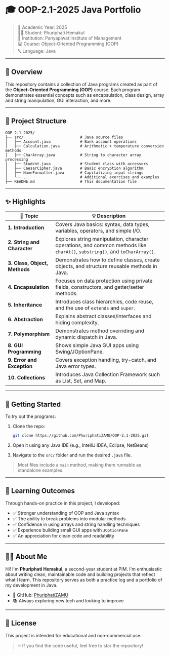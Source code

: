 # 🎓 OOP-2.1-2025 Java Portfolio

> 📅 Academic Year: 2025\
> 👨‍🎓 Student: Phuriphati Hemakul\
> 🏫 Institution: Panyapiwat Institute of Management\
> 💻 Course: Object-Oriented Programming (OOP)\
> 🔤 Language: Java

---

## 📖 Overview

This repository contains a collection of Java programs created as part of the **Object-Oriented Programming (OOP)** course. Each program demonstrates essential concepts such as encapsulation, class design, array and string manipulation, GUI interaction, and more.

---

## 📂 Project Structure

```
OOP-2.1-2025/
├── src/                         # Java source files
│   ├── Account.java             # Bank account operations
│   ├── Calculation.java         # Arithmetic + temperature conversion methods
│   ├── CharArray.java           # String to character array processing
│   ├── Student.java             # Student class with accessors
│   ├── CaesarCipher.java        # Basic encryption algorithm
│   ├── NameFormatter.java       # Capitalizing input strings
│   └── ...                      # Additional exercises and examples
├── README.md                    # This documentation file
```

---

## ✨ Highlights

| 🔢 **Topic**                  | 💡 **Description**                                                                                                          |
| ----------------------------- | --------------------------------------------------------------------------------------------------------------------------- |
| **1. Introduction**           | Covers Java basics: syntax, data types, variables, operators, and simple I/O.                                               |
| **2. String and Character**   | Explores string manipulation, character operations, and common methods like `charAt()`, `substring()`, and `toCharArray()`. |
| **3. Class, Object, Methods** | Demonstrates how to define classes, create objects, and structure reusable methods in Java.                                 |
| **4. Encapsulation**          | Focuses on data protection using private fields, constructors, and getter/setter methods.                                   |
| **5. Inheritance**            | Introduces class hierarchies, code reuse, and the use of `extends` and `super`.                                             |
| **6. Abstraction**            | Explains abstract classes/interfaces and hiding complexity.                                                                 |
| **7. Polymorphism**           | Demonstrates method overriding and dynamic dispatch in Java.                                                                |
| **8. GUI Programming**        | Shows simple Java GUI apps using Swing/JOptionPane.                                                                         |
| **9. Error and Exception**    | Covers exception handling, try-catch, and Java error types.                                                                 |
| **10. Collections**           | Introduces Java Collection Framework such as List, Set, and Map.                                                            |

---

## 🚀 Getting Started

To try out the programs:

1. Clone the repo:
   ```bash
   git clone https://github.com/PhuriphatiZAMU/OOP-2.1-2025.git
   ```

2. Open it using any Java IDE (e.g., IntelliJ IDEA, Eclipse, NetBeans)

3. Navigate to the `src/` folder and run the desired `.java` file.

> Most files include a `main` method, making them runnable as standalone examples.

---

## 🎯 Learning Outcomes

Through hands-on practice in this project, I developed:

- ✅ Stronger understanding of OOP and Java syntax  
- ✅ The ability to break problems into modular methods  
- ✅ Confidence in using arrays and string handling techniques  
- ✅ Experience building small GUI apps with `JOptionPane`  
- ✅ An appreciation for clean code and readability

---

## 🙋‍♂️ About Me

Hi! I'm **Phuriphati Hemakul**, a second-year student at PIM. I'm enthusiastic about writing clean, maintainable code and building projects that reflect what I learn. This repository serves as both a practice log and a portfolio of my development in Java.

- 🔗 GitHub: [PhuriphatiZAMU](https://github.com/PhuriphatiZAMU)  
- 📚 Always exploring new tech and looking to improve

---

## 📜 License

This project is intended for educational and non-commercial use.

> ⭐ If you find the code useful, feel free to star the repository!
